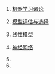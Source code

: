 1. [机器学习诸论](md/机器学习诸论.md)

2. [模型评估与选择](md/模型评估与选择.md)

3. [线性模型](md/线性模型.md)

4. [神经网络](md/神经网络.md)

5.

6.
